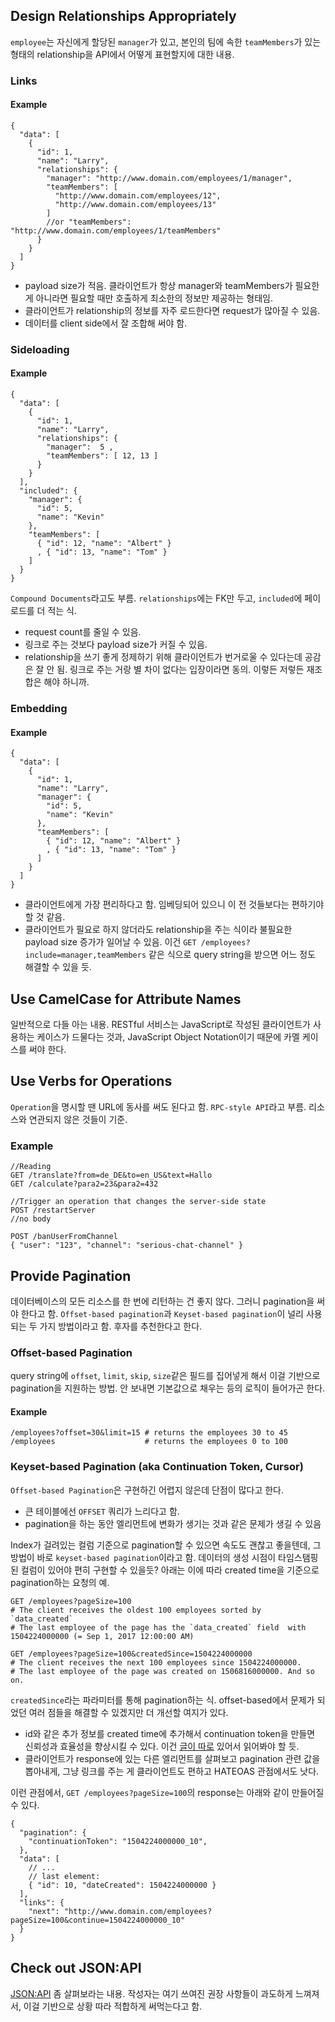 ## Design Relationships Appropriately
`employee`는 자신에게 할당된 `manager`가 있고, 본인의 팀에 속한 `teamMembers`가 있는 형태의 relationship을 API에서 어떻게 표현할지에 대한 내용.

### Links
#### Example
```
{
  "data": [
    { 
      "id": 1, 
      "name": "Larry",
      "relationships": {
        "manager": "http://www.domain.com/employees/1/manager",
        "teamMembers": [ 
          "http://www.domain.com/employees/12",
          "http://www.domain.com/employees/13"
        ]
        //or "teamMembers": "http://www.domain.com/employees/1/teamMembers"
      }
    }
  ]
}
```
- payload size가 적음. 클라이언트가 항상 manager와 teamMembers가 필요한 게 아니라면 필요할 때만 호출하게 최소한의 정보만 제공하는 형태임.
- 클라이언트가 relationship의 정보를 자주 로드한다면 request가 많아질 수 있음.
- 데이터를 client side에서 잘 조합해 써야 함.

### Sideloading
#### Example
```
{
  "data": [
    { 
      "id": 1, 
      "name": "Larry",
      "relationships": {
        "manager":  5 , 
        "teamMembers": [ 12, 13 ]
      }
    }
  ],
  "included": {
    "manager": {
      "id": 5, 
      "name": "Kevin"
    },
    "teamMembers": [
      { "id": 12, "name": "Albert" }
      , { "id": 13, "name": "Tom" }
    ]
  }
}
```

`Compound Documents`라고도 부름. `relationships`에는 FK만 두고, `included`에 페이로드를 더 적는 식.

- request count를 줄일 수 있음.
- 링크로 주는 것보다 payload size가 커질 수 있음.
- relationship을 쓰기 좋게 정제하기 위해 클라이언트가 번거로울 수 있다는데 공감은 잘 안 됨. 링크로 주는 거랑 별 차이 없다는 입장이라면 동의. 이렇든 저렇든 재조합은 해야 하니까.

### Embedding
#### Example
```
{
  "data": [
    { 
      "id": 1, 
      "name": "Larry",
      "manager": {
        "id": 5, 
        "name": "Kevin"
      },
      "teamMembers": [
        { "id": 12, "name": "Albert" }
        , { "id": 13, "name": "Tom" }
      ]
    }
  ]
}
```

- 클라이언트에게 가장 편리하다고 함. 임베딩되어 있으니 이 전 것들보다는 편하기야 할 것 같음.
- 클라이언트가 필요로 하지 않더라도 relationship을 주는 식이라 불필요한 payload size 증가가 일어날 수 있음. 이건 `GET /employees?include=manager,teamMembers` 같은 식으로 query string을 받으면 어느 정도 해결할 수 있을 듯.

## Use CamelCase for Attribute Names
일반적으로 다들 아는 내용. RESTful 서비스는 JavaScript로 작성된 클라이언트가 사용하는 케이스가 드물다는 것과, JavaScript Object Notation이기 때문에 카멜 케이스를 써야 한다.

## Use Verbs for Operations
`Operation`을 명시할 땐 URL에 동사를 써도 된다고 함. `RPC-style API`라고 부름. 리소스와 연관되지 않은 것들이 기준.

### Example
```
//Reading
GET /translate?from=de_DE&to=en_US&text=Hallo
GET /calculate?para2=23&para2=432

//Trigger an operation that changes the server-side state
POST /restartServer
//no body

POST /banUserFromChannel
{ "user": "123", "channel": "serious-chat-channel" }
```

## Provide Pagination
데이터베이스의 모든 리소스를 한 번에 리턴하는 건 좋지 않다. 그러니 pagination을 써야 한다고 함. `Offset-based pagination`과 `Keyset-based pagination`이 널리 사용되는 두 가지 방법이라고 함. 후자를 추천한다고 한다.

### Offset-based Pagination
query string에 `offset`, `limit`, `skip`, `size`같은 필드를 집어넣게 해서 이걸 기반으로 pagination을 지원하는 방법. 안 보내면 기본값으로 채우는 등의 로직이 들어가곤 한다.

#### Example
```
/employees?offset=30&limit=15 # returns the employees 30 to 45
/employees                    # returns the employees 0 to 100
```

### Keyset-based Pagination (aka Continuation Token, Cursor)
`Offset-based Pagination`은 구현하긴 어렵지 않은데 단점이 많다고 한다.

- 큰 테이블에선 `OFFSET` 쿼리가 느리다고 함.
- pagination을 하는 동안 엘리먼트에 변화가 생기는 것과 같은 문제가 생길 수 있음

Index가 걸려있는 컬럼 기준으로 pagination할 수 있으면 속도도 괜찮고 좋을텐데, 그 방법이 바로 `keyset-based pagination`이라고 함. 데이터의 생성 시점이 타임스탬핑된 컬럼이 있어야 편히 구현할 수 있을듯? 아래는 이에 따라 created time을 기준으로 pagination하는 요청의 예.

```
GET /employees?pageSize=100                
# The client receives the oldest 100 employees sorted by `data_created`
# The last employee of the page has the `data_created` field  with 1504224000000 (= Sep 1, 2017 12:00:00 AM)

GET /employees?pageSize=100&createdSince=1504224000000
# The client receives the next 100 employees since 1504224000000. 
# The last employee of the page was created on 1506816000000. And so on.
```

`createdSince`라는 파라미터를 통해 pagination하는 식. offset-based에서 문제가 되었던 여러 점들을 해결할 수 있겠지만 더 개선할 여지가 있다.

- id와 같은 추가 정보를 created time에 추가해서 continuation token을 만들면 신뢰성과 효율성을 향상시킬 수 있다. 이건 [글이 따로](https://phauer.com/2018/web-api-pagination-timestamp-id-continuation-token/) 있어서 읽어봐야 할 듯.
- 클라이언트가 response에 있는 다른 엘리먼트를 살펴보고 pagination 관련 값을 뽑아내게, 그냥 링크를 주는 게 클라이언트도 편하고 HATEOAS 관점에서도 낫다.

이런 관점에서, `GET /employees?pageSize=100`의 response는 아래와 같이 만들어질 수 있다.

```
{
  "pagination": {
    "continuationToken": "1504224000000_10",
  },
  "data": [
    // ...
    // last element:
    { "id": 10, "dateCreated": 1504224000000 }
  ],
  "links": {
    "next": "http://www.domain.com/employees?pageSize=100&continue=1504224000000_10"
  }
}
```

## Check out JSON:API
[JSON:API](https://jsonapi.org/) 좀 살펴보라는 내용. 작성자는 여기 쓰여진 권장 사항들이 과도하게 느껴져서, 이걸 기반으로 상황 따라 적합하게 써먹는다고 함.
